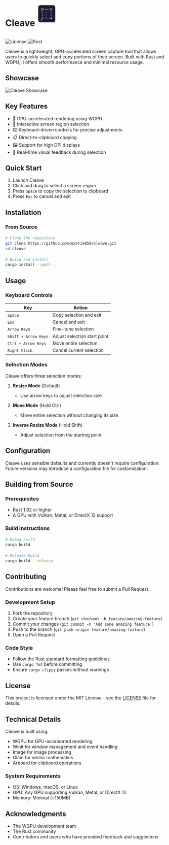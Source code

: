 <div style="display: flex; flex-direction: row; gap: 10px"> <h1>Cleave</h1> <img src="icon.svg" alt="Icon" width="54" height="54"> </div>

![License](https://img.shields.io/badge/license-MIT-blue.svg)
![Rust](https://img.shields.io/badge/rust-stable-orange.svg)

Cleave is a lightweight, GPU-accelerated screen capture tool that allows users to quickly select and copy portions of their screen. Built with Rust and WGPU, it offers smooth performance and minimal resource usage.

## Showcase

![Cleave Showcase](.github/assets/cleave_showcase.webp)

## Key Features

- 🚀 GPU-accelerated rendering using WGPU
- 🎯 Interactive screen region selection
- ⌨️ Keyboard-driven controls for precise adjustments
- 📋 Direct-to-clipboard copying
- 🖼️ Support for high DPI displays
- 🎨 Real-time visual feedback during selection

## Quick Start

1. Launch Cleave
2. Click and drag to select a screen region
3. Press `Space` to copy the selection to clipboard
4. Press `Esc` to cancel and exit

## Installation

### From Source

```bash
# Clone the repository
git clone https://github.com/exotik850/cleave.git
cd cleave

# Build and install
cargo install --path .
```

## Usage

### Keyboard Controls

| Key | Action |
|-----|--------|
| `Space` | Copy selection and exit |
| `Esc` | Cancel and exit |
| `Arrow Keys` | Fine-tune selection |
| `Shift + Arrow Keys` | Adjust selection start point |
| `Ctrl + Arrow Keys` | Move entire selection |
| `Right Click` | Cancel current selection |

### Selection Modes

Cleave offers three selection modes:

1. **Resize Mode** (Default)
   - Use arrow keys to adjust selection size
   
2. **Move Mode** (Hold Ctrl)
   - Move entire selection without changing its size
   
3. **Inverse Resize Mode** (Hold Shift)
   - Adjust selection from the starting point

## Configuration

Cleave uses sensible defaults and currently doesn't require configuration. Future versions may introduce a configuration file for customization.

## Building from Source

### Prerequisites

- Rust 1.82 or higher
- A GPU with Vulkan, Metal, or DirectX 12 support

### Build Instructions

```bash
# Debug build
cargo build

# Release build
cargo build --release
```

## Contributing

Contributions are welcome! Please feel free to submit a Pull Request.

### Development Setup

1. Fork the repository
2. Create your feature branch (`git checkout -b feature/amazing-feature`)
3. Commit your changes (`git commit -m 'Add some amazing feature'`)
4. Push to the branch (`git push origin feature/amazing-feature`)
5. Open a Pull Request

### Code Style

- Follow the Rust standard formatting guidelines
- Use `cargo fmt` before committing
- Ensure `cargo clippy` passes without warnings

## License

This project is licensed under the MIT License - see the [LICENSE](LICENSE) file for details.

## Technical Details

Cleave is built using:

- WGPU for GPU-accelerated rendering
- Winit for window management and event handling
- Image for image processing
- Glam for vector mathematics
- Arboard for clipboard operations

### System Requirements

- OS: Windows, macOS, or Linux
- GPU: Any GPU supporting Vulkan, Metal, or DirectX 12
- Memory: Minimal (~150MB)

## Acknowledgments

- The WGPU development team
- The Rust community
- Contributors and users who have provided feedback and suggestions
